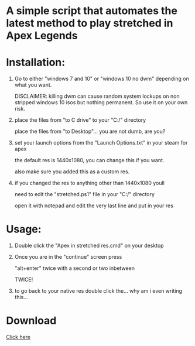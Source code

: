# A simple script that automates the latest method to play stretched in Apex Legends


# Installation:

1. 	Go to either "windows 7 and 10" or "windows 10 no dwm" depending on 
	what you want.
	
	DISCLAIMER: killing dwm can cause random system lockups on non
	stripped windows 10 isos but nothing permanent. So use it on your own risk.

2.	place the files from "to C drive" to your "C:/" directory
	
	place the files from "to Desktop"... you are not dumb, are you?
	
3.	set your launch options from the "Launch Options.txt" in your steam for apex

	the default res is 1440x1080, you can change this if you want.

	also make sure you added this as a custom res.
	
4.	if you changed the res to anything other than 1440x1080 youll 

	need to edit the "stretched.ps1" file in your "C:/" directory

	open it with notepad and edit the very last line and put in your res
	
# Usage:

1.	Double click the "Apex in stretched res.cmd" on your desktop

2.	Once you are in the "continue" screen press

	"alt+enter" twice with a second or two inbetween

	TWICE!

3.	to go back to your native res double click the... why am i even writing this...

# Download
[Click here](https://github.com/deaFPS/apex-stretched-script/releases)
